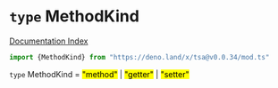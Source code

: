 # `type` MethodKind

[Documentation Index](../README.md)

```ts
import {MethodKind} from "https://deno.land/x/tsa@v0.0.34/mod.ts"
```

`type` MethodKind = <mark>"method"</mark> | <mark>"getter"</mark> | <mark>"setter"</mark>